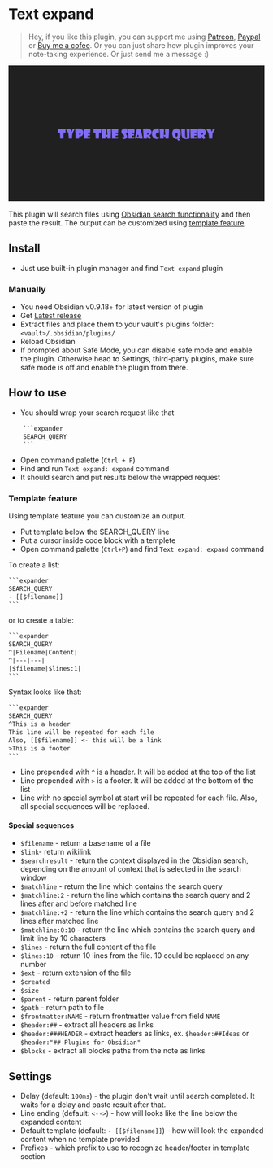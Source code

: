 # Text expand

> Hey, if you like this plugin, you can support me using [Patreon](https://patreon.com/mrjackphil), [Paypal](https://www.paypal.com/paypalme/mrjackphil) or [Buy me a cofee](https://www.buymeacoffee.com/mrjackphil).
> Or you can just share how plugin improves your note-taking experience.
> Or just send me a message :)

![](./screenshots/1.gif)

This plugin will search files using [Obsidian search functionality](https://publish.obsidian.md/help/Plugins/Search)
and then paste the result. The output can be customized using [template feature](#template-feature).

## Install
- Just use built-in plugin manager and find `Text expand` plugin
### Manually
- You need Obsidian v0.9.18+ for latest version of plugin
- Get [Latest release](https://github.com/mrjackphil/obsidian-text-expand/releases/latest)
- Extract files and place them to your vault's plugins folder: `<vault>/.obsidian/plugins/`
- Reload Obsidian
- If prompted about Safe Mode, you can disable safe mode and enable the plugin. Otherwise head to Settings, third-party plugins, make sure safe mode is off and enable the plugin from there.

## How to use
- You should wrap your search request like that
```
    ```expander
    SEARCH_QUERY
    ```
```
- Open command palette (`Ctrl + P`)
- Find and run `Text expand: expand` command
- It should search and put results below the wrapped request

### Template feature
Using template feature you can customize an output. 
- Put template below the SEARCH_QUERY line
- Put a cursor inside code block with a templete 
-   Open command palette (`Ctrl+P`) and find `Text expand: expand` command

To create a list:

    ```expander
    SEARCH_QUERY
    - [[$filename]]
    ```

or to create a table:

    ```expander
    SEARCH_QUERY
    ^|Filename|Content|
    ^|---|---|
    |$filename|$lines:1|
    ```


Syntax looks like that:

    ```expander
    SEARCH_QUERY
    ^This is a header
    This line will be repeated for each file
    Also, [[$filename]] <- this will be a link
    >This is a footer
    ```

- Line prepended with `^` is a header. It will be added at the top of the list
- Line prepended with `>` is a footer. It will be added at the bottom of the list
- Line with no special symbol at start will be repeated for each file. Also, all special sequences will be replaced.

#### Special sequences
- `$filename` - return a basename of a file
- `$link`- return wikilink
- `$searchresult` - return the context displayed in the Obsidian search, depending on the amount of context that is selected in the search window
- `$matchline` - return the line which contains the search query
- `$matchline:2` - return the line which contains the search query and 2 lines after and before matched line
- `$matchline:+2` - return the line which contains the search query and 2 lines after matched line
- `$matchline:0:10` - return the line which contains the search query and limit line by 10 characters
- `$lines` - return the full content of the file
- `$lines:10` - return 10 lines from the file. 10 could be replaced on any number
- `$ext` - return extension of the file
- `$created`
- `$size`
- `$parent` - return parent folder
- `$path` - return path to file
- `$frontmatter:NAME` - return frontmatter value from field `NAME`
- `$header:##` - extract all headers as links
- `$header:###HEADER` - extract headers as links, ex. `$header:##Ideas` or `$header:"## Plugins for Obsidian"`
- `$blocks` - extract all blocks paths from the note as links

## Settings
- Delay (default: `100ms`) - the plugin don't wait until search completed. It waits for a delay and paste result after that.
- Line ending (default: `<-->`) - how will looks like the line below the expanded content
- Default template (default: `- [[$filename]]`) - how will look the expanded content when no template provided
- Prefixes - which prefix to use to recognize header/footer in template section

